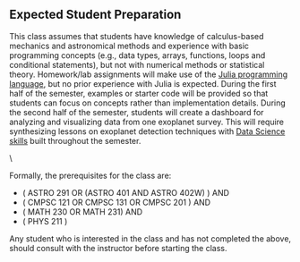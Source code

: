 ## Expected Student Preparation

This class assumes that students have knowledge of calculus-based mechanics and astronomical methods and experience with basic programming concepts (e.g., data types, arrays, functions, loops and conditional statements), but not with numerical methods or statistical theory.   Homework/lab assignments will make use of the [Julia programming language](https://julialang.org/), but no prior experience with Julia is expected.  During the first half of the semester, examples or starter code will be provided so that students can focus on concepts rather than implementation details.  During the second half of the semester, students will create a dashboard for analyzing and visualizing data from one exoplanet survey.  This will require synthesizing lessons on exoplanet detection techniques with [Data Science skills](https://nap.nationalacademies.org/catalog/25104/data-science-for-undergraduates-opportunities-and-options) built throughout the semester.  

\\

Formally, the prerequisites for the class are:
- ( ASTRO 291 OR (ASTRO 401 AND ASTRO 402W) ) AND
- ( CMPSC 121 OR CMPSC 131 OR CMPSC 201 ) AND
- ( MATH 230 OR MATH 231) AND
- ( PHYS 211 )

Any student who is interested in the class and has not completed the above, should consult with the instructor before starting the class.  
